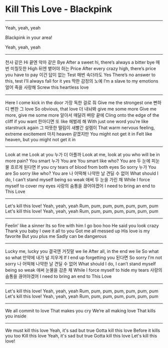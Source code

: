 # Kill This Love - Blackpink

---

Yeah, yeah, yeah

Blackpink in your area!

Yeah, yeah, yeah

---

천사 같은 Hi 끝엔 악마 같은 Bye
After a sweet hi, there’s always a bitter bye
매번 미칠듯한 High 뒤엔 뱉어야 하는 Price
After every crazy high, there’s price you have to pay
이건 답이 없는 Test 매번 속더라도 Yes
There’s no answer to this, test I’ll always fall for it yes
딱한 감정의 노예
I’m a slave to my emotions
얼어 죽을 사랑해
Screw this heartless love

---

Here I come kick in the door
가장 독한 걸로 줘
Give me the strongest one
뻔하디 뻔한 그 love
So obvious, that love
더 내놔봐 give me some more
Give me more, give me some more
알아서 매달려 벼랑 끝에
Cling onto the edge of the cliff if you want
한마디면 또 like 헤벌레 해
With just one word you’re like starstruck again
그 따뜻한 떨림이 새빨간 설렘이
That warm nervous feeling, extreme excitement
마치 heaven 같겠지만 You might not get it in
Felt like heaven, but you might not get it in

---

Look at me Look at you 누가 더 아플까
Look at me, look at you who will be in more pain?
You smart 누가 You are
You smart like who? You are
두 눈에 피눈물 흐르게 된다면
If you cry tears of blood from both eyes
So sorry 누가 You are
So sorry like who? You are
나 어떡해 나약한 날 견딜 수 없어
What should I do, I can’t stand myself being so weak
애써 두 눈을 가린 채
While I force myself to cover my eyes
사랑의 숨통을 끊어야겠어
I need to bring an end to This Love

---

Let's kill this love!
Yeah, yeah, yeah
Rum, pum, pum, pum, pum, pum, pum
Let's kill this love!
Yeah, yeah, yeah
Rum, pum, pum, pum, pum, pum, pum

---

Feelin’ like a sinner
Its so fire with him I go boo hoo
He said you look crazy
Thank you baby
I owe it all to you
Got me all messed up
His love is my favorite
But you plus me
Sadly can be dangerous

---

Lucky me, lucky you
결국엔 거짓말 we lie
After all, in the end we lie
So what so what
만약에 내가 널 지우게
If I end up forgetting you
된다면 So sorry
I’m not sorry
나 어떡해 나약한 날 견딜 수 없어
What should I do, I can’t stand myself being so weak
애써 눈물을 감춘 채
While I force myself to hide my tears
사랑의 숨통을 끊어야겠어
I need to bring an end to This Love

---

Let's kill this love!
Yeah, yeah, yeah
Rum, pum, pum, pum, pum, pum, pum
Let's kill this love!
Yeah, yeah, yeah
Rum, pum, pum, pum, pum, pum, pum

---

We all commit to love
That makes you cry
We’re all making love
That kills you inside

---

We must kill this love
Yeah, it's sad but true
Gotta kill this love
Before it kills you too
Kill this love
Yeah, it's sad but true
Gotta kill this love
Let's kill this love!

